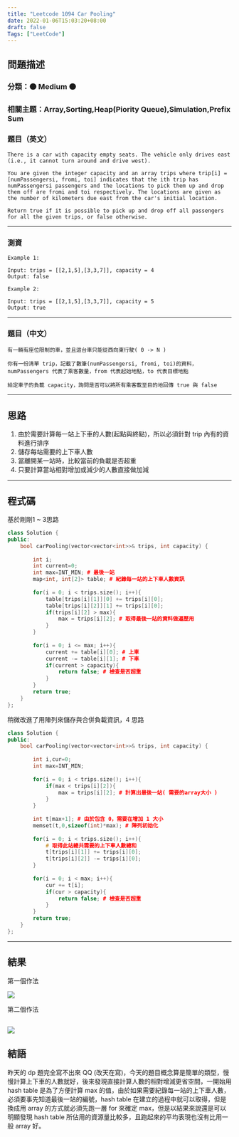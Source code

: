 ```yaml
---
title: "Leetcode 1094 Car Pooling"
date: 2022-01-06T15:03:20+08:00
draft: false
Tags: ["LeetCode"]
---
```



## 問題描述

### 分類：🟠 Medium 🟠
### 相關主題：Array,Sorting,Heap(Piority Queue),Simulation,Prefix Sum

### 題目（英文）
```
There is a car with capacity empty seats. The vehicle only drives east (i.e., it cannot turn around and drive west).

You are given the integer capacity and an array trips where trip[i] = [numPassengersi, fromi, toi] indicates that the ith trip has numPassengersi passengers and the locations to pick them up and drop them off are fromi and toi respectively. The locations are given as the number of kilometers due east from the car's initial location.

Return true if it is possible to pick up and drop off all passengers for all the given trips, or false otherwise.
```

---

### 測資

```
Example 1:

Input: trips = [[2,1,5],[3,3,7]], capacity = 4
Output: false

Example 2:

Input: trips = [[2,1,5],[3,3,7]], capacity = 5
Output: true
```

---

### 題目（中文）

```
有一輛有座位限制的車，並且這台車只能從西向東行駛( 0 -> N )

你有一份清單 trip，記載了數筆(numPassengersi, fromi, toi)的資料，numPassengers 代表了乘客數量，from 代表起始地點，to 代表目標地點

給定車子的負載 capacity，詢問是否可以將所有乘客載至目的地回傳 true 與 false
```

---

## 思路

1. 由於需要計算每一站上下車的人數(起點與終點)，所以必須針對 trip 內有的資料進行排序
2. 儲存每站需要的上下車人數
3. 當離開某一站時，比較當前的負載是否超重
4. 只要計算當站相對增加或減少的人數直接做加減

---

## 程式碼

基於剛剛1 ~ 3思路

```c++
class Solution {
public:
    bool carPooling(vector<vector<int>>& trips, int capacity) {
        
        int i;
        int current=0;
        int max=INT_MIN; # 最後一站
        map<int, int[2]> table; # 紀錄每一站的上下車人數資訊
        
        for(i = 0; i < trips.size(); i++){
            table[trips[i][1]][0] += trips[i][0];
            table[trips[i][2]][1] += trips[i][0];
            if(trips[i][2] > max){
                max = trips[i][2]; # 取得最後一站的資料做遍歷用
            }
        }
        
        for(i = 0; i <= max; i++){
            current += table[i][0]; # 上車
            current -= table[i][1]; # 下車
            if(current > capacity){ 
                return false; # 檢查是否超重
            }
        }      
        return true;
    }
};
```

稍微改進了用陣列來儲存與合併負載資訊，4 思路

```c++
class Solution {
public:
    bool carPooling(vector<vector<int>>& trips, int capacity) {
        
        int i,cur=0;
        int max=INT_MIN;
            
        for(i = 0; i < trips.size(); i++){
            if(max < trips[i][2]){
                max = trips[i][2]; # 計算出最後一站( 需要的array大小 )
            }
        }
        
        int t[max+1]; # 由於包含 0，需要在增加 1 大小
        memset(t,0,sizeof(int)*max); # 陣列初始化
        
        for(i = 0; i < trips.size(); i++){
            # 取得此站總共需要的上下車人數總和
            t[trips[i][1]] += trips[i][0]; 
            t[trips[i][2]] -= trips[i][0];
        }
        
        for(i = 0; i < max; i++){
            cur += t[i];
            if(cur > capacity){
                return false; # 檢查是否超重
            }
        }
        return true;
    }
};
```

---

## 結果

第一個作法

![](https://i.imgur.com/icOlS6d.png)

第二個作法

![](https://i.imgur.com/0pUEMMw.png)
---

## 結語

昨天的 dp 題完全寫不出來 QQ (改天在寫)，今天的題目概念算是簡單的類型，慢慢計算上下車的人數就好，後來發現直接計算人數的相對增減更省空間，一開始用 hash table 是為了方便計算 max 的值，由於如果需要紀錄每一站的上下車人數，必須要事先知道最後一站的編號，hash table 在建立的過程中就可以取得，但是換成用 array 的方式就必須先跑一層 for 來確定 max，但是以結果來說還是可以明顯發現 hash table 所佔用的資源量比較多，且跑起來的平均表現也沒有比用一般 array 好。